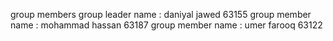 
group members
group leader name : daniyal jawed 63155
group member name : mohammad hassan 63187
group member name : umer farooq 63122
